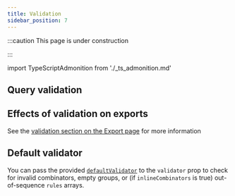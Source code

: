 ```yaml
---
title: Validation
sidebar_position: 7
---
```


:::caution This page is under construction

:::

import TypeScriptAdmonition from './_ts_admonition.md'

<TypeScriptAdmonition />

## Query validation

## Effects of validation on exports

See the [validation section on the Export page](./export#validation) for more information

## Default validator

You can pass the provided [`defaultValidator`](./misc#defaultvalidator) to the `validator` prop to check for invalid combinators, empty groups, or (if `inlineCombinators` is true) out-of-sequence `rules` arrays.
